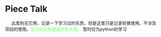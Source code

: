 # Piece Talk
&ensp;&emsp;此库别无它用，记录一下学习过的东西，但是这里只是记录轻微使用。不涉及项目的使用。<font color=#66FF66>官方的文档是最好的文档。</font>
暂时仅为python的学习
